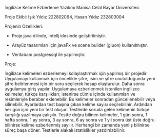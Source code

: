 İngilizce Kelime Ezberleme Yazılımı
Manisa Celal Bayar Üniversitesi

Proje Ekibi: Işık Yıldız 222802064, Hasan Yıldız 232803004

Projenin Özellikleri:

- Proje java dilinde, intellj idesinde geliştirilmiştir.

- Arayüz tasarımları için javaFx ve scene builder (gluon) kullanılmıştır.

- Veritabanı postgressql ile yapılmıştır.

Proje:
  
  İngilizce kelimeleri ezberlemeyi kolaylaştırmak için yapılmış bir projedir. Uygulamayı kullanmak için öncelikle şifre, isim ve şifre unutulduğunda yeni şifre belirlenmesi için bir soru seçilerek hesap oluşturulur. Daha sonra uygulamya giriş yapılır. Uygulamaya ezberlenmek istenilen ingilizce kelimeler, türkçe karşılıkları; istenirse cümle içinde kullanımları ve resimleriyle beraber eklenebilir. Bu kelimeler sonradan güncellenebilir veya silinebilir. Ayarlardan test başına çıkan kelime sayısı seçilebilinir. Ardından her gün için yeni bir test oluşur. Testlerde soruda gelen kelimenin türkçe karşılığı yazılmaya çalışılır. Testte doğru bilinen kelimeler, 1 gün sonra, 1 hafta sonra, 1 ay sonra, 3 ay sonra, 6 ay sonra ve 1 yıl sonra üst üste doğru bilinirse kelime ezberlenmiş sayılır. Herhangi bir zamanda yanlış bilinirse süreç başa döner. Testlerle alakalı istatislikler yazdırılabilinir.
